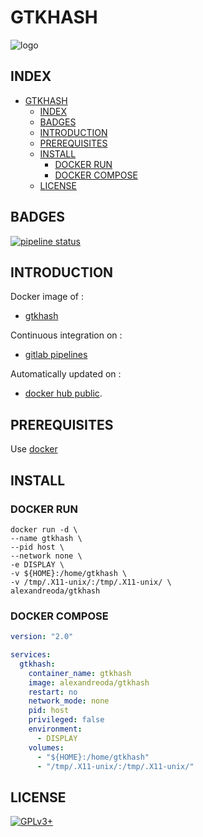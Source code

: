 # GTKHASH

![logo](https://assets.gitlab-static.net/uploads/-/system/project/avatar/12904448/index.png)

## INDEX

- [GTKHASH](#gtkhash)
  - [INDEX](#index)
  - [BADGES](#badges)
  - [INTRODUCTION](#introduction)
  - [PREREQUISITES](#prerequisites)
  - [INSTALL](#install)
    - [DOCKER RUN](#docker-run)
    - [DOCKER COMPOSE](#docker-compose)
  - [LICENSE](#license)

## BADGES

[![pipeline status](https://gitlab.com/oda-alexandre/gtkhash/badges/master/pipeline.svg)](https://gitlab.com/oda-alexandre/gtkhash/commits/master)

## INTRODUCTION

Docker image of :

- [gtkhash](https://github.com/tristanheaven/gtkhash)

Continuous integration on :

- [gitlab pipelines](https://gitlab.com/oda-alexandre/gtkhash/pipelines)

Automatically updated on :

- [docker hub public](https://hub.docker.com/r/alexandreoda/gtkhash).

## PREREQUISITES

Use [docker](https://www.docker.com)

## INSTALL

### DOCKER RUN

```\
docker run -d \
--name gtkhash \
--pid host \
--network none \
-e DISPLAY \
-v ${HOME}:/home/gtkhash \
-v /tmp/.X11-unix/:/tmp/.X11-unix/ \
alexandreoda/gtkhash
```

### DOCKER COMPOSE

```yml
version: "2.0"

services:
  gtkhash:
    container_name: gtkhash
    image: alexandreoda/gtkhash
    restart: no
    network_mode: none
    pid: host
    privileged: false
    environment:
      - DISPLAY
    volumes:
      - "${HOME}:/home/gtkhash"
      - "/tmp/.X11-unix/:/tmp/.X11-unix/"
```

## LICENSE

[![GPLv3+](http://gplv3.fsf.org/gplv3-127x51.png)](https://gitlab.com/oda-alexandre/gtkhash/blob/master/LICENSE)
